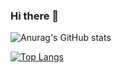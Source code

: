 ### Hi there 👋

![Anurag's GitHub stats](https://github-readme-stats.vercel.app/api?username=cifuab&count_private=true)

[![Top Langs](https://github-readme-stats.vercel.app/api/top-langs/?username=cifuab&layout=compact)](https://github.com/anuraghazra/github-readme-stats)
